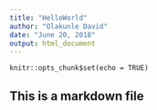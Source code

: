 ```yaml
---
title: "HelloWorld"
author: "Olakunle David"
date: "June 20, 2018"
output: html_document
---
```


```{r setup, include=FALSE}
knitr::opts_chunk$set(echo = TRUE)
```
## This is a markdown file